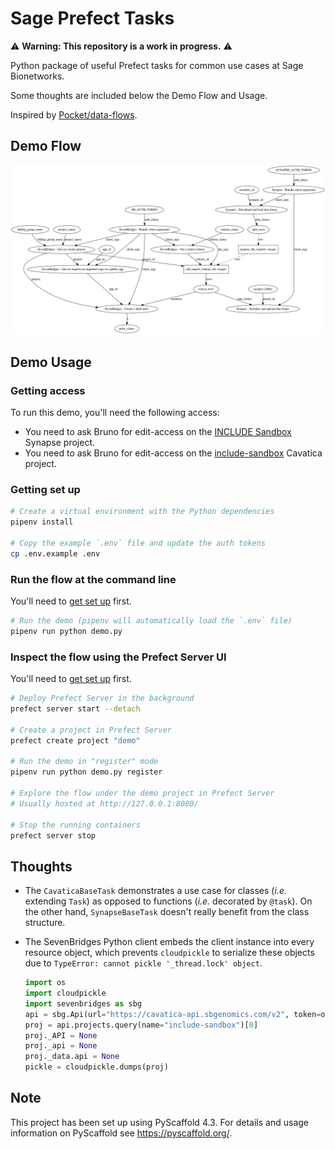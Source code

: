 # Sage Prefect Tasks

<!-- 
[![ReadTheDocs](https://readthedocs.org/projects/sagetasks/badge/?version=latest)](https://sagetasks.readthedocs.io/en/stable/)
[![PyPI-Server](https://img.shields.io/pypi/v/sagetasks.svg)](https://pypi.org/project/sagetasks/)
-->

⚠️ **Warning: This repository is a work in progress.** ⚠️

Python package of useful Prefect tasks for common use cases at Sage Bionetworks.

Some thoughts are included below the Demo Flow and Usage.

Inspired by [Pocket/data-flows](https://github.com/Pocket/data-flows).

## Demo Flow

![Demo Flow](flow.png)

## Demo Usage

### Getting access

To run this demo, you'll need the following access:

- You need to ask Bruno for edit-access on the [INCLUDE Sandbox](https://www.synapse.org/#!Synapse:syn31937702/wiki/) Synapse project.
- You need to ask Bruno for edit-access on the [include-sandbox](https://cavatica.sbgenomics.com/u/bgrande/include-sandbox) Cavatica project.

### Getting set up

```sh
# Create a virtual environment with the Python dependencies
pipenv install

# Copy the example `.env` file and update the auth tokens
cp .env.example .env
```

### Run the flow at the command line

You'll need to [get set up](#getting-set-up) first.

```sh
# Run the demo (pipenv will automatically load the `.env` file)
pipenv run python demo.py
```

### Inspect the flow using the Prefect Server UI

You'll need to [get set up](#getting-set-up) first.

```sh
# Deploy Prefect Server in the background
prefect server start --detach

# Create a project in Prefect Server
prefect create project "demo"

# Run the demo in "register" mode
pipenv run python demo.py register

# Explore the flow under the demo project in Prefect Server
# Usually hosted at http://127.0.0.1:8080/

# Stop the running containers
prefect server stop
```

## Thoughts

- The `CavaticaBaseTask` demonstrates a use case for classes (_i.e._ extending `Task`) as opposed to functions (_i.e._ decorated by `@task`). On the other hand, `SynapseBaseTask` doesn't really benefit from the class structure.

- The SevenBridges Python client embeds the client instance into every resource object, which prevents `cloudpickle` to serialize these objects due to `TypeError: cannot pickle '_thread.lock' object`.

  ```python
  import os
  import cloudpickle
  import sevenbridges as sbg
  api = sbg.Api(url="https://cavatica-api.sbgenomics.com/v2", token=os.environ["SB_AUTH_TOKEN"])
  proj = api.projects.query(name="include-sandbox")[0]
  proj._API = None
  proj._api = None
  proj._data.api = None
  pickle = cloudpickle.dumps(proj)
  ```

## Note

This project has been set up using PyScaffold 4.3. For details and usage
information on PyScaffold see https://pyscaffold.org/.
